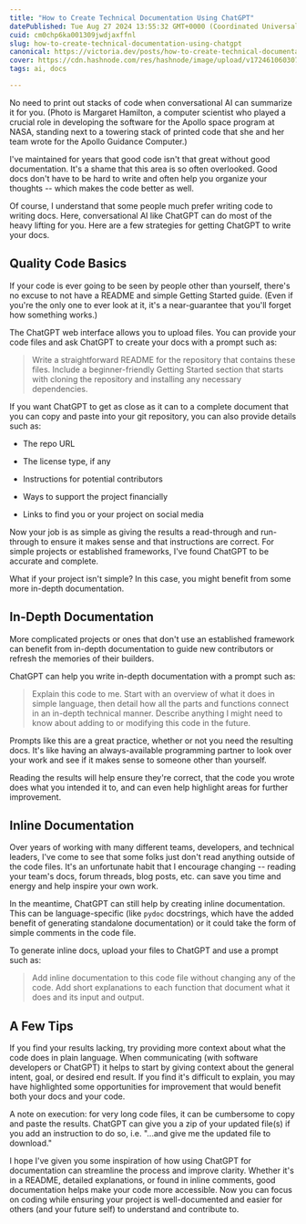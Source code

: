 ```yaml
---
title: "How to Create Technical Documentation Using ChatGPT"
datePublished: Tue Aug 27 2024 13:55:32 GMT+0000 (Coordinated Universal Time)
cuid: cm0chp6ka001309jwdjaxffnl
slug: how-to-create-technical-documentation-using-chatgpt
canonical: https://victoria.dev/posts/how-to-create-technical-documentation-using-chatgpt
cover: https://cdn.hashnode.com/res/hashnode/image/upload/v1724610603073/dbed6199-8e9c-4858-b299-a8d84e280156.jpeg
tags: ai, docs

---
```


No need to print out stacks of code when conversational AI can summarize it for you. (Photo is Margaret Hamilton, a computer scientist who played a crucial role in developing the software for the Apollo space program at NASA, standing next to a towering stack of printed code that she and her team wrote for the Apollo Guidance Computer.)

I've maintained for years that good code isn't that great without good documentation. It's a shame that this area is so often overlooked. Good docs don't have to be hard to write and often help you organize your thoughts -- which makes the code better as well.

Of course, I understand that some people much prefer writing code to writing docs. Here, conversational AI like ChatGPT can do most of the heavy lifting for you. Here are a few strategies for getting ChatGPT to write your docs.

## Quality Code Basics

If your code is ever going to be seen by people other than yourself, there's no excuse to not have a README and simple Getting Started guide. (Even if you're the only one to ever look at it, it's a near-guarantee that you'll forget how something works.)

The ChatGPT web interface allows you to upload files. You can provide your code files and ask ChatGPT to create your docs with a prompt such as:

> Write a straightforward README for the repository that contains these files. Include a beginner-friendly Getting Started section that starts with cloning the repository and installing any necessary dependencies.

If you want ChatGPT to get as close as it can to a complete document that you can copy and paste into your git repository, you can also provide details such as:

* The repo URL
    
* The license type, if any
    
* Instructions for potential contributors
    
* Ways to support the project financially
    
* Links to find you or your project on social media
    

Now your job is as simple as giving the results a read-through and run-through to ensure it makes sense and that instructions are correct. For simple projects or established frameworks, I've found ChatGPT to be accurate and complete.

What if your project isn't simple? In this case, you might benefit from some more in-depth documentation.

## In-Depth Documentation

More complicated projects or ones that don't use an established framework can benefit from in-depth documentation to guide new contributors or refresh the memories of their builders.

ChatGPT can help you write in-depth documentation with a prompt such as:

> Explain this code to me. Start with an overview of what it does in simple language, then detail how all the parts and functions connect in an in-depth technical manner. Describe anything I might need to know about adding to or modifying this code in the future.

Prompts like this are a great practice, whether or not you need the resulting docs. It's like having an always-available programming partner to look over your work and see if it makes sense to someone other than yourself.

Reading the results will help ensure they're correct, that the code you wrote does what you intended it to, and can even help highlight areas for further improvement.

## Inline Documentation

Over years of working with many different teams, developers, and technical leaders, I've come to see that some folks just don't read anything outside of the code files. It's an unfortunate habit that I encourage changing -- reading your team's docs, forum threads, blog posts, etc. can save you time and energy and help inspire your own work.

In the meantime, ChatGPT can still help by creating inline documentation. This can be language-specific (like `pydoc` docstrings, which have the added benefit of generating standalone documentation) or it could take the form of simple comments in the code file.

To generate inline docs, upload your files to ChatGPT and use a prompt such as:

> Add inline documentation to this code file without changing any of the code. Add short explanations to each function that document what it does and its input and output.

## A Few Tips

If you find your results lacking, try providing more context about what the code does in plain language. When communicating (with software developers or ChatGPT) it helps to start by giving context about the general intent, goal, or desired end result. If you find it's difficult to explain, you may have highlighted some opportunities for improvement that would benefit both your docs and your code.

A note on execution: for very long code files, it can be cumbersome to copy and paste the results. ChatGPT can give you a zip of your updated file(s) if you add an instruction to do so, i.e. "...and give me the updated file to download."

I hope I've given you some inspiration of how using ChatGPT for documentation can streamline the process and improve clarity. Whether it's in a README, detailed explanations, or found in inline comments, good documentation helps make your code more accessible. Now you can focus on coding while ensuring your project is well-documented and easier for others (and your future self) to understand and contribute to.